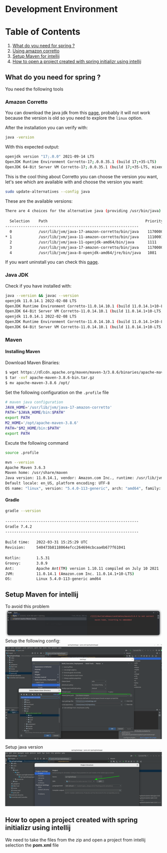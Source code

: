 # Development Environment

# Table of Contents
1. [What do you need for spring ?](#what-do-you-need-for-spring)
2. [Using amazon corretto](#amazon-corretto)
3. [Setup Maven for intellij](#setup-maven-for-intellij)
4. [How to open a project created with spring initializr using intellij](#how-to-open-a-project-created-with-spring-initializr-using-intellij)

## What do you need for spring ?
You need the following tools

### Amazon Corretto
You can download the java jdk from this [page](https://docs.aws.amazon.com/corretto/latest/corretto-17-ug/generic-linux-install.html), probably it will not work because the version is old so you need to explore the `linux` option.

After the installation you can verify with:
```bash
java -version
```
With this expected output:
```bash
openjdk version "17;.0.0" 2021-09-14 LTS
OpenJDK Runtime Environment Corretto-17;.0.0.35.1 (build 17;+35-LTS)
OpenJDK 64-Bit Server VM Corretto-17;.0.0.35.1 (build 17;+35-LTS, mixed mode, sharing)
```
This is the cool thing about Corretto you can choose the version you want, let's see which are available with and choose the version you want:
```bash
sudo update-alternatives --config java
```
These are the available versions:
```bash
There are 4 choices for the alternative java (providing /usr/bin/java).

  Selection    Path                                            Priority   Status
------------------------------------------------------------
  0            /usr/lib/jvm/java-17-amazon-corretto/bin/java    11700002  auto mode
* 1            /usr/lib/jvm/java-11-amazon-corretto/bin/java    11100014  manual mode
  2            /usr/lib/jvm/java-11-openjdk-amd64/bin/java      1111      manual mode
  3            /usr/lib/jvm/java-17-amazon-corretto/bin/java    11700002  manual mode
  4            /usr/lib/jvm/java-8-openjdk-amd64/jre/bin/java   1081      manual mode
```
If you want uninstall you can check this [page](https://docs.aws.amazon.com/corretto/latest/corretto-17-ug/generic-linux-install.html).
### Java JDK
Check if you have installed with:
```bash
java --version && javac --version
openjdk 11.0.14.1 2022-02-08 LTS
OpenJDK Runtime Environment Corretto-11.0.14.10.1 (build 11.0.14.1+10-LTS)
OpenJDK 64-Bit Server VM Corretto-11.0.14.10.1 (build 11.0.14.1+10-LTS, mixed mode)
openjdk 11.0.14.1 2022-02-08 LTS
OpenJDK Runtime Environment Corretto-11.0.14.10.1 (build 11.0.14.1+10-LTS)
OpenJDK 64-Bit Server VM Corretto-11.0.14.10.1 (build 11.0.14.1+10-LTS, mixed mode)
```
### Maven

#### Installing Maven

Download Maven Binaries:
```bash
$ wget https://dlcdn.apache.org/maven/maven-3/3.8.6/binaries/apache-maven-3.8.6-bin.tar.gz
$ tar -xvf apache-maven-3.8.6-bin.tar.gz
$ mv apache-maven-3.8.6 /opt/
```
Set the following configuration on the ``.profile`` file
```bash
# maven java configuration
JAVA_HOME='/usr/lib/jvm/java-17-amazon-corretto'
PATH="$JAVA_HOME/bin:$PATH"
export PATH
M2_HOME='/opt/apache-maven-3.8.6'
PATH="$M2_HOME/bin:$PATH"
export PATH
```
Excute the following command
```bash
source .profile
```

```bash
mvn --version
Apache Maven 3.6.3
Maven home: /usr/share/maven
Java version: 11.0.14.1, vendor: Amazon.com Inc., runtime: /usr/lib/jvm/java-11-amazon-corretto
Default locale: en_US, platform encoding: UTF-8
OS name: "linux", version: "5.4.0-113-generic", arch: "amd64", family: "unix"
```
#### Gradle
```bash
gradle --version

------------------------------------------------------------
Gradle 7.4.2
------------------------------------------------------------

Build time:   2022-03-31 15:25:29 UTC
Revision:     540473b8118064efcc264694cbcaa4b677f61041

Kotlin:       1.5.31
Groovy:       3.0.9
Ant:          Apache Ant(TM) version 1.10.11 compiled on July 10 2021
JVM:          11.0.14.1 (Amazon.com Inc. 11.0.14.1+10-LTS)
OS:           Linux 5.4.0-113-generic amd64
```

## Setup Maven for intellij
To avoid this problem
![Example screenshot](./setup-environment-assets/is-not-correct-mave-home.png)
Setup the following config:
![Setup maven](./setup-environment-assets/setup-maven-intellij.png)

Setup java version
![Setup java](./setup-environment-assets/setup-sdk-java-version-jdk.png)
## How to open a project created with spring initializr using intellij

We need to take the files from the zip and open a project from intellij selection the **pom.xml** file